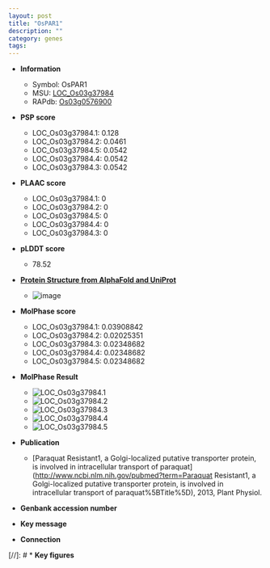 ```yaml
---
layout: post
title: "OsPAR1"
description: ""
category: genes
tags: 
---
```


* **Information**  
    + Symbol: OsPAR1  
    + MSU: [LOC_Os03g37984](http://rice.plantbiology.msu.edu/cgi-bin/ORF_infopage.cgi?orf=LOC_Os03g37984)  
    + RAPdb: [Os03g0576900](http://rapdb.dna.affrc.go.jp/viewer/gbrowse_details/irgsp1?name=Os03g0576900)  

* **PSP score**  
    + LOC_Os03g37984.1: 0.128 
    + LOC_Os03g37984.2: 0.0461 
    + LOC_Os03g37984.5: 0.0542 
    + LOC_Os03g37984.4: 0.0542 
    + LOC_Os03g37984.3: 0.0542 

* **PLAAC score**  
    + LOC_Os03g37984.1: 0 
    + LOC_Os03g37984.2: 0 
    + LOC_Os03g37984.5: 0 
    + LOC_Os03g37984.4: 0 
    + LOC_Os03g37984.3: 0 

* **pLDDT score**
    + 78.52

* **[Protein Structure from AlphaFold and UniProt](https://www.uniprot.org/uniprotkb/Q10HT5/entry#structure)**
    + ![image](https://ricepsp.github.io/images/Q1/AF-Q10HT5-F1.png)

* **MolPhase score**
    + LOC_Os03g37984.1: 0.03908842
    + LOC_Os03g37984.2: 0.02025351
    + LOC_Os03g37984.3: 0.02348682
    + LOC_Os03g37984.4: 0.02348682
    + LOC_Os03g37984.5: 0.02348682

* **MolPhase Result**
    + ![LOC_Os03g37984.1](https://304243504.github.io/Pictures/LOC_Os03g/LOC_Os03g37984.1.png)
    + ![LOC_Os03g37984.2](https://304243504.github.io/Pictures/LOC_Os03g/LOC_Os03g37984.2.png)
    + ![LOC_Os03g37984.3](https://304243504.github.io/Pictures/LOC_Os03g/LOC_Os03g37984.3.png)
    + ![LOC_Os03g37984.4](https://304243504.github.io/Pictures/LOC_Os03g/LOC_Os03g37984.4.png)
    + ![LOC_Os03g37984.5](https://304243504.github.io/Pictures/LOC_Os03g/LOC_Os03g37984.5.png)

* **Publication**  
    + [Paraquat Resistant1, a Golgi-localized putative transporter protein, is involved in intracellular transport of paraquat](http://www.ncbi.nlm.nih.gov/pubmed?term=Paraquat Resistant1, a Golgi-localized putative transporter protein, is involved in intracellular transport of paraquat%5BTitle%5D), 2013, Plant Physiol.

* **Genbank accession number**  

* **Key message**  

* **Connection**  

[//]: # * **Key figures**  


